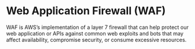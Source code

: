 # Web Application Firewall (WAF)

WAF is AWS’s implementation of a layer 7 firewall that can help protect our web application or APIs against common web exploits and bots that may affect availability, compromise security, or consume excessive resources.
